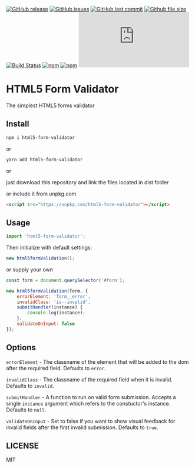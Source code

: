 [![GitHub release](https://img.shields.io/github/release/scriptex/html5-form-validator.svg)](https://github.com/scriptex/html5-form-validator/releases/latest)
[![GitHub issues](https://img.shields.io/github/issues/scriptex/html5-form-validator.svg)](https://github.com/scriptex/html5-form-validator/issues)
[![GitHub last commit](https://img.shields.io/github/last-commit/scriptex/html5-form-validator.svg)](https://github.com/scriptex/html5-form-validator/commits/master)
[![Github file size](https://img.shields.io/github/size/scriptex/html5-form-validator/dist/index.min.js.svg)](https://github.com/scriptex/html5-form-validator)
[![Build Status](https://travis-ci.com/scriptex/html5-form-validator.svg?branch=master)](https://travis-ci.com/scriptex/html5-form-validator)
[![npm](https://img.shields.io/npm/dt/html5-form-validator.svg)](https://www.npmjs.com/package/html5-form-validator)
[![npm](https://img.shields.io/npm/v/html5-form-validator.svg)](https://www.npmjs.com/package/html5-form-validator)
[![Analytics](https://ga-beacon.appspot.com/UA-83446952-1/github.com/scriptex/html5-form-validator/README.md)](https://github.com/scriptex/html5-form-validator/)

# HTML5 Form Validator

The simplest HTML5 forms validator

## Install

```sh
npm i html5-form-validator
```

or

```sh
yarn add html5-form-validator
```

or

just download this repository and link the files located in dist folder

or include it from unpkg.com

```html
<script src="https://unpkg.com/html5-form-validator"></script>
```

## Usage

```javascript
import 'html5-form-validator';
```

Then initialize with default settings:

```javascript
new html5formValidation();
```

or supply your own

```javascript
const form = document.querySelector('#form');

new html5formValidation(form, {
	errorElement: 'form__error',
	invalidClass: 'is--invalid',
	submitHandler(instance) {
		console.log(instance);
	},
	validateOnInput: false
});
```

## Options

`errorElement` - The classname of the element that will be added to the dom after the required field. Defaults to `error`.

`invalidClass` - The classname of the required field when it is invalid. Defaults to `invalid`.

`submitHandler` - A function to run on valid form submission. Accepts a single `instance` argument which refers to the constuctor's instance. Defaults to `null`.

`validateOnInput` - Set to false if you want to show visual feedback for invalid fields after the first invalid submission. Defaults to `true`.

## LICENSE

MIT

